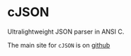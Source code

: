 # cJSON

Ultralightweight JSON parser in ANSI C.

The main site for `cJSON` is on [github](https://github.com/DaveGamble/cJSON)
